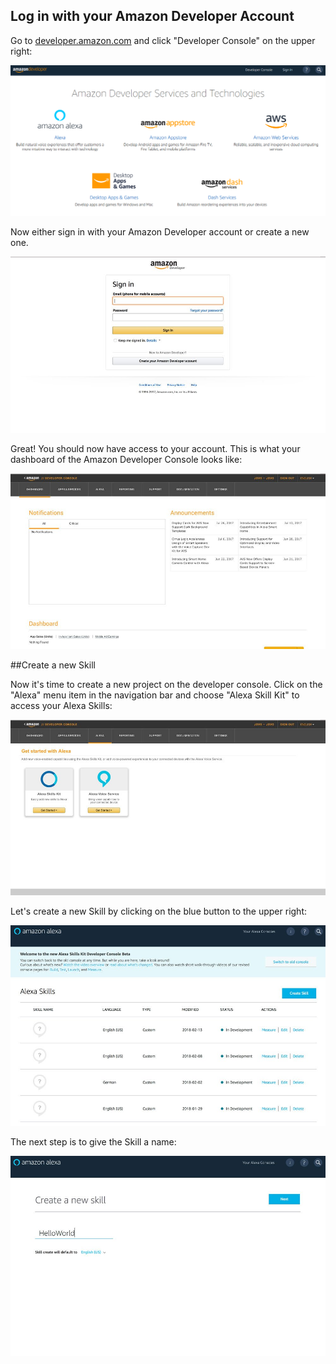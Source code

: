 ## Log in with your Amazon Developer Account

Go to [developer.amazon.com](https://developer.amazon.com/) and click "Developer Console" on the upper right:

![](https://github.com/suma-gitrep/alexa-08-02/blob/master/images/developer.png)

Now either sign in with your Amazon Developer account or create a new one.

![](https://github.com/suma-gitrep/alexa-08-02/blob/master/images/amazonsignin.jpg)

Great! You should now have access to your account. This is what your dashboard of the Amazon Developer Console looks like:

![](https://github.com/suma-gitrep/alexa-08-02/blob/master/images/console.jpg)

##Create a new Skill

Now it's time to create a new project on the developer console. Click on the "Alexa" menu item in the navigation bar and choose "Alexa Skill Kit" to access your Alexa Skills:

![](https://github.com/suma-gitrep/alexa-08-02/blob/master/images/alexaskill.jpg)

Let's create a new Skill by clicking on the blue button to the upper right:

![](https://github.com/suma-gitrep/alexa-08-02/blob/master/images/newskill.jpg)

The next step is to give the Skill a name:

![](https://github.com/suma-gitrep/alexa-08-02/blob/master/images/createnewalexaskill.jpg)
